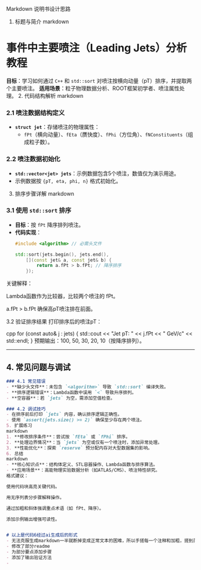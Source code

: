 Markdown 说明书设计思路
1. 标题与简介
markdown
# 事件中主要喷注（Leading Jets）分析教程
**目标**：学习如何通过 `C++` 和 `std::sort` 对喷注按横向动量（pT）排序，并提取两个主要喷注。
**适用场景**：粒子物理数据分析、ROOT框架初学者、喷注属性处理。
2. 代码结构解析
markdown
### 2.1 喷注数据结构定义
- **`struct jet`**：存储喷注的物理属性：
  - `fPt`（横向动量）、`fEta`（赝快度）、`fPhi`（方位角）、`fNConstituents`（组成粒子数）。

### 2.2 喷注数据初始化
- **`std::vector<jet> jets`**：示例数据包含5个喷注，数值仅为演示用途。
- 示例数据按 `{pT, eta, phi, n}` 格式初始化。
3. 排序步骤详解
markdown
### 3.1 使用 `std::sort` 排序
- **目标**：按 `fPt` 降序排列喷注。
- **代码实现**：
  ```cpp
  #include <algorithm> // 必需头文件

  std::sort(jets.begin(), jets.end(), 
      [](const jet& a, const jet& b) { 
          return a.fPt > b.fPt; // 降序排序
      });
关键解释：

Lambda函数作为比较器，比较两个喷注的 fPt。

a.fPt > b.fPt 确保高pT喷注排在前面。

3.2 验证排序结果
打印排序后的喷注pT：

cpp
for (const auto& j : jets) {
    std::cout << "Jet pT: " << j.fPt << " GeV/c" << std::endl;
}
预期输出：100, 50, 30, 20, 10（按降序排列）。


---

## 4. 常见问题与调试
```markdown
### 4.1 常见错误
- **缺少头文件**：未包含 `<algorithm>` 导致 `std::sort` 编译失败。
- **排序逻辑错误**：Lambda函数中误用 `<` 导致升序排列。
- **空容器**：若 `jets` 为空，需添加空值检查。

### 4.2 调试技巧
- 在排序前后打印 `jets` 内容，确认排序逻辑正确性。
- 使用 `assert(jets.size() >= 2)` 确保至少存在两个喷注。
5. 扩展练习
markdown
1. **修改排序条件**：尝试按 `fEta` 或 `fPhi` 排序。
2. **处理边界情况**：当 `jets` 为空或仅有一个喷注时，添加异常处理。
3. **性能优化**：探索 `reserve` 预分配内存对大型数据集的影响。
6. 总结
markdown
- **核心知识点**：结构体定义、STL容器操作、Lambda函数与排序算法。
- **应用场景**：高能物理实验数据分析（如ATLAS/CMS）、喷注特性研究。
格式建议：

使用代码块高亮关键代码。

用无序列表分步骤解释操作。

通过加粗和斜体强调重点术语（如 fPt、降序）。

添加示例输出增强可读性。


# 以上是代码6经过ai生成后的形式
- 无法克服生成markdown一半就断掉变成正常文本的困难，所以手搓每一个注释和加粗，搓到英文版的时候发现有快捷键
- 修改了部分readme
- 为部分要点添加步骤
- 添加了输出验证方法
- 

